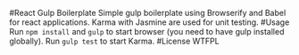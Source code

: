 #React Gulp Boilerplate
Simple gulp boilerplate using Browserify and Babel for react applications. Karma with Jasmine are used for unit testing.
#Usage
Run `npm install` and `gulp` to start browser (you need to have gulp installed globally).
Run `gulp test` to start Karma.
#License
WTFPL